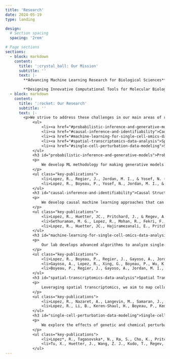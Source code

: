 ```yaml
---
title: 'Research'
date: 2024-05-19
type: landing

design:
  # Section spacing
  spacing: '2rem'

# Page sections
sections:
  - block: markdown
    content:
      title: ':crystal_ball: Our Mission'
      subtitle: ''
      text: |-
        **Advancing Machine Learning Research for Biological Sciences**: We develop next-generation machine learning tools tailored for biological research. Our focus is on improving causality, interpretability, disentanglement, uncertainty quantification, and decision-making in machine learning models to enhance their robustness and scientific utility.

        **Designing Innovative Computational Tools for Molecular Biology Research**: We leverage cutting-edge genetic engineering and high-throughput profiling technologies, such as CRISPR and single-cell RNA sequencing, to study complex diseases and drive drug discovery. By integrating computational methods with experimental biology, particularly in immunology, we aim to make significant advances in understanding cellular processes and disease mechanisms.
  - block: markdown
    content:
      title: ':rocket: Our Research'
      subtitle: ''
      text: |-
        <p>We strive to address these challenges in our main areas of research laid out below.</p>
            <ul>
                <li><a href="#probabilistic-inference-and-generative-models">Probabilistic Inference and Generative Models</a></li>
                <li><a href="#causal-inference-and-identifiability">Causal Structure Learning, Causal Inference and Identifiability Theory</a></li>
                <li><a href="#machine-learning-for-single-cell-omics-data-analysis">Machine Learning for Single-Cell Omics Data Analysis</a></li>
                <li><a href="#spatial-transcriptomics-data-analysis">Spatial Transcriptomics Data Analysis</a></li>
                <li><a href="#single-cell-perturbation-data-modeling">Single-cell Perturbation Data Modeling</a></li>
            </ul>
            <h3 id="probabilistic-inference-and-generative-models">Probabilistic Inference and Generative Models</h3>
            <p>
                We develop ML methodology for making generative models more interpretable and usable for downstream tasks such as decision-making and hypothesis testing. These models are particularly useful in handling high-dimensional, noisy, and incomplete data typical in applied scientific research.
            </p>
            <ul class="key-publications">
                <li>Lopez, R., Regier, J., Jordan, M. I., & Yosef, N. (2018). "<strong style="color: #57068c;">Information constraints on auto-encoding variational Bayes</strong>" <em>Advances in Neural Information Processing Systems</em> </li>
                <li>Lopez, R., Boyeau, P., Yosef, N., Jordan, M. I., & Regier, J. (2020). "<strong style="color: #57068c;">Decision-making with auto-encoding variational Bayes.</strong>" <em>Advances in Neural Information Processing Systems</em> </li>
            </ul>
            <h3 id="causal-inference-and-identifiability">Causal Structure Learning, Causal Inference and Identifiability Theory</h3>
            <p>
                We develop causal machine learning approaches that can leverage high-dimensional data. Towards this goal, we are interested in tractable approaches to causal structure learning that have the potential to scale to tens of thousands of variables. Additionally, we are interested in causal representation learning, where interventions are conducted on latent variables of a deep generative model. 
            </p>
            <ul class="key-publications">
                <li>Lopez, R., Huetter, JC., Pritchard, J., & Regev, A. (2022). "<strong style="color: #57068c;">Large-scale differentiable causal discovery of factor graphs.</strong>" Advances in Neural Information Processing Systems.</li>
                <li>Sethuraman, M. G., Lopez, R., Mohan, R., Fekri, F., & Hajiramezanali, E. (2023). "<strong style="color: #57068c;">NODAGS-Flow: Nonlinear cyclic causal structure learning.</strong>" <em>International Conference on Artificial Intelligence and Statistics</em>.</li>
                <li>Lopez, R., Huetter, JC., Hajiramezanali, E., Pritchard, J., & Regev, A. (2024). "<strong style="color: #57068c;">Towards the Identifiability of Comparative Deep Generative Models.</strong>" <em>Conference on Causal Learning and Reasoning</em>.</li>
            </ul>
            <h3 id="machine-learning-for-single-cell-omics-data-analysis">Machine Learning for Single-Cell Omics Data Analysis</h3>
            <p>
                Our lab develops advanced algorithms to analyze single-cell omics data, enhancing our understanding of cellular states and dynamics. We focus on improving methods for differential expression analysis, integration of multi-omics data, and robust modeling of cellular heterogeneity. These innovations are vital for deciphering the complexities of single-cell data and driving biological discoveries.
            </p>
            <ul class="key-publications">
                <li>Lopez, R., Boyeau, P., Regier, J., Gayoso, A., Jordan, M. I., & Yosef, N. (2018). "<strong style="color: #57068c;">Deep generative modeling for single-cell transcriptomics.</strong>" <em>Nature Methods</em>.</li>
                <li>Gayoso, A., Lopez, R., Xing, G., Boyeau, P., Wu, K., Jayasuriya, M., Regier, J., & Yosef, N. (2022). "<strong style="color: #57068c;">A Python library for probabilistic analysis of single-cell omics data.</strong>" <em>Nature Biotechnology</em>.</li>
                <li>Boyeau, P., Regier, J., Gayoso, A., Jordan, M. I., Lopez*, R., & Yosef*, N. (2023). "<strong style="color: #57068c;">An empirical Bayes method for differential expression analysis of single cells with deep generative models.</strong>" <em>Proceedings of the National Academy of Sciences</em>.</li>
            </ul>
            <h3 id="spatial-transcriptomics-data-analysis">Spatial Transcriptomics Data Analysis</h3>
            <p>
                Leveraging spatial transcriptomics, we aim to map cellular organization within tissues, combining computational biology techniques with experimental data to uncover spatial patterns and interactions at the molecular level. Our research focuses on developing robust methods for analyzing spatially resolved transcriptomics data, leading to new insights into tissue architecture and cellular function.
            </p>
            <ul class="key-publications">
                <li>Lopez, R., Nazaret, A., Langevin, M., Samaran, J., Regier, J., Jordan, M. I., & Yosef, N. (2019). "<strong style="color: #57068c;">A joint model of unpaired data from scRNA-seq and spatial transcriptomics for imputing missing gene expression measurements.</strong>" <em>ICML Workshop in Computational Biology</em>.</li>
                <li>Lopez, R., Li, B., Keren-Shaul, H., Boyeau, P., Kedmi, M., Pilzer, D., et al. (2022). "<strong style="color: #57068c;">DestVI identifies continuums of cell types in spatial transcriptomics data.</strong>" <em>Nature Biotechnology</em>.</li>
            </ul>
            <h3 id="single-cell-perturbation-data-modeling">Single-cell Perturbation Data Modeling</h3>
            <p>
                We explore the effects of genetic and chemical perturbations at the single-cell level, developing models that can predict cellular responses to these perturbations. This research helps in understanding the mechanisms of action for various perturbations, aiding in drug discovery and therapeutic interventions. Our models aim to be robust, interpretable, and applicable across different biological contexts.
            </p>
            <ul class="key-publications">
                <li>Lopez*, R., Tagasovska*, N., Ra, S., Cho, K., Pritchard, J. K., & Regev, A. (2023). "<strong style="color: #57068c;">Learning causal representations of single cells via sparse mechanism shift modeling.</strong>" <em>Conference on Causal Learning and Reasoning</em>.</li>
                <li>Tu, X., Huetter, J., Wang, Z. J., Kudo, T., Regev, A., & Lopez, R. (2023). "<strong style="color: #57068c;">A Supervised Contrastive Framework for Learning Disentangled Representations of Cell Perturbation Data.</strong>" <em>Machine Learning in Computational Biology</em>.</li>
            </ul>
---
```

